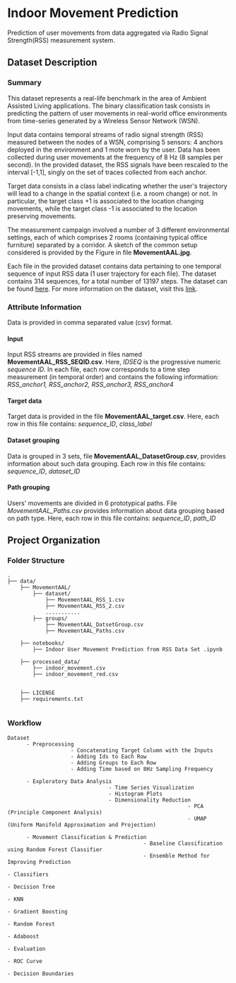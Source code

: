# Indoor Movement Prediction

Prediction of user movements from data aggregated via Radio Signal Strength(RSS) measurement system.

## Dataset Description

### Summary
This dataset represents a real-life benchmark in the area of Ambient Assisted Living applications. The binary classification task consists in predicting the pattern of user movements in real-world office environments from time-series generated by a Wireless Sensor Network (WSN). 

Input data contains temporal streams of radio signal strength (RSS) measured between the nodes of a WSN, comprising 5 sensors: 4 anchors deployed in the environment and 1 mote worn by the user. Data has been collected during user movements at the frequency of 8 Hz (8 samples per second). In the provided dataset, the RSS signals have been rescaled to the interval [-1,1], singly on the set of traces collected from each anchor.

Target data consists in a class label indicating whether the user's trajectory will lead to a change in the spatial context (i.e. a room change) or not. In particular, the target class +1 is associated to the location changing movements, while the target class -1 is associated to the location preserving movements.

The measurement campaign involved a number of 3 different environmental settings, each of which comprises 2 rooms (containing typical office furniture) separated by a corridor. A sketch of the common setup considered is provided by the Figure in file **MovementAAL.jpg**.

Each file in the provided dataset contains data pertaining to one temporal sequence of input RSS data (1 user trajectory for each file). The dataset contains 314 sequences, for a total number of 13197 steps. The dataset can be found [here](https://archive.ics.uci.edu/ml/datasets/Indoor+User+Movement+Prediction+from+RSS+data). For more information on the dataset, visit this [link](http://wnlab.isti.cnr.it/paolo/index.php/dataset/6rooms). 

### Attribute Information
Data is provided in comma separated value (csv) format. 

#### Input
Input RSS streams are provided in files named **MovementAAL_RSS_SEQID.csv**. Here, *IDSEQ* is the progressive numeric *sequence ID*. In each file, each row corresponds to a time step measurement (in temporal order) and contains the following information:
*RSS_anchor1, RSS_anchor2, RSS_anchor3, RSS_anchor4*

#### Target data
Target data is provided in the file **MovementAAL_target.csv**. Here, each row in this file contains:
*sequence_ID*, *class_label*


#### Dataset grouping
Data is grouped in 3 sets, file **MovementAAL_DatasetGroup.csv**, provides information about such data grouping. Each row in this file contains: 
*sequence_ID*, *dataset_ID*

#### Path grouping
Users' movements are divided in 6 prototypical paths. File *MovementAAL_Paths.csv* provides information about data grouping based on path type. Here, each row in this file contains:
*sequence_ID*, *path_ID*

## Project Organization 

### Folder Structure
```
.
├── data/
    ├── MovementAAL/
        ├── dataset/
            ├── MovementAAL_RSS_1.csv
            ├── MovementAAL_RSS_2.csv
            ...........
        ├── groups/
            ├── MovementAAL_DatsetGroup.csv
            ├── MovementAAL_Paths.csv
            
    ├── notebooks/
        ├── Indoor User Movement Prediction from RSS Data Set .ipynb
 
    ├── processed_data/
        ├── indoor_movement.csv
        ├── indoor_movement_red.csv
        
        
    ├── LICENSE
    ├── requirements.txt
         
 ```

### Workflow
```
Dataset
      - Preprocessing
                    - Concatenating Target Column with the Inputs
                    - Adding Ids to Each Row
                    - Adding Groups to Each Row
                    - Adding Time based on 8Hz Sampling Frequency
                    
      - Exploratory Data Analysis
                                - Time Series Visualization
                                - Histogram Plots
                                - Dimensionality Reduction 
                                                         - PCA (Principle Component Analysis)
                                                         - UMAP (Uniform Manifold Approximation and Projection)
                                                         
      - Movement Classification & Prediction
                                           - Baseline Classification using Random Forest Classifier
                                           - Ensemble Method for Improving Prediction
                                                                                    - Classifiers
                                                                                                - Decision Tree
                                                                                                - KNN
                                                                                                - Gradient Boosting 
                                                                                                - Random Forest 
                                                                                                - Adaboost
                                                                                     - Evaluation
                                                                                                - ROC Curve
                                                                                                - Decision Boundaries
 ```
